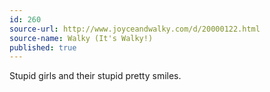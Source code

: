 ```yaml
---
id: 260
source-url: http://www.joyceandwalky.com/d/20000122.html
source-name: Walky (It's Walky!)
published: true
---
```

 Stupid girls and their stupid pretty smiles.
